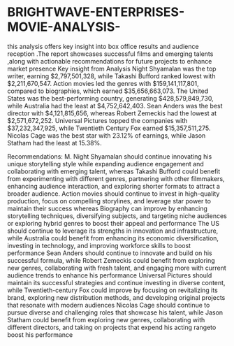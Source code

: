# BRIGHTWAVE-ENTERPRISES-MOVIE-ANALYSIS-
this analysis offers key insight into box office results and audience reception .The report showcases successful films and emerging talents ,along with actionable recommendations for future projects to enhance market presence 
Key insight from Analysis
Night Shyamalan was the top writer, earning $2,797,501,328, while Takashi Bufford ranked lowest with $2,211,670,547.
Action movies led the genres with $159,141,117,801, compared to biographies, which earned $35,656,663,073.
The United States was the best-performing country, generating $428,579,849,730, while Australia had the least at $4,752,642,403.
Sean Anders was the best director with $4,121,815,656, whereas Robert Zemeckis had the lowest at $2,571,672,252.
Universal Pictures topped the companies with $37,232,347,925, while Twentieth Century Fox earned $15,357,511,275.
Nicolas Cage was the best star with 23.12% of earnings, while Jason Statham had the least at 15.38%.
 
Recommendations:
M. Night Shyamalan should continue innovating his unique storytelling style while expanding audience engagement and collaborating with emerging talent, whereas Takashi Bufford could benefit from experimenting with different genres, partnering with other filmmakers, enhancing audience interaction, and exploring shorter formats to attract a broader audience.
Action movies should continue to invest in high-quality production, focus on compelling storylines, and leverage star power to maintain their success whereas Biography can improve by enhancing storytelling techniques, diversifying subjects, and targeting niche audiences or exploring hybrid genres to boost their appeal and performance 
The US should continue to leverage its strengths in innovation and infrastructure, while Australia could benefit from enhancing its economic diversification, investing in technology, and improving workforce skills to boost performance
Sean Anders should continue to innovate and build on his successful formula, while Robert Zemeckis could benefit from exploring new genres, collaborating with fresh talent, and engaging more with current audience trends to enhance his performance
Universal Pictures should maintain its successful strategies and continue investing in diverse content, while Twentieth-century Fox could improve by focusing on revitalizing its brand, exploring new distribution methods, and developing original projects that resonate with modern audiences
Nicolas Cage should continue to pursue diverse and challenging roles that showcase his talent, while Jason Statham could benefit from exploring new genres, collaborating with different directors, and taking on projects that expend his acting rangeto boost his performance

